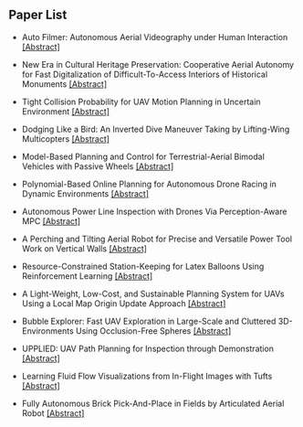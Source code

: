 ## Paper List

- Auto Filmer: Autonomous Aerial Videography under Human Interaction
[[Abstract]](https://events.infovaya.com/presentation?id=103637)

- New Era in Cultural Heritage Preservation: Cooperative Aerial Autonomy for Fast Digitalization of Difficult-To-Access Interiors of Historical Monuments
[[Abstract]](https://events.infovaya.com/presentation?id=103640)

- Tight Collision Probability for UAV Motion Planning in Uncertain Environment
[[Abstract]](https://events.infovaya.com/presentation?id=103643)

- Dodging Like a Bird: An Inverted Dive Maneuver Taking by Lifting-Wing Multicopters
[[Abstract]](https://events.infovaya.com/presentation?id=103646)

- Model-Based Planning and Control for Terrestrial-Aerial Bimodal Vehicles with Passive Wheels
[[Abstract]](https://events.infovaya.com/presentation?id=103649)

- Polynomial-Based Online Planning for Autonomous Drone Racing in Dynamic Environments
[[Abstract]](https://events.infovaya.com/presentation?id=103652)

- Autonomous Power Line Inspection with Drones Via Perception-Aware MPC
[[Abstract]](https://events.infovaya.com/presentation?id=103655)

- A Perching and Tilting Aerial Robot for Precise and Versatile Power Tool Work on Vertical Walls
[[Abstract]](https://events.infovaya.com/presentation?id=103658)

- Resource-Constrained Station-Keeping for Latex Balloons Using Reinforcement Learning
[[Abstract]](https://events.infovaya.com/presentation?id=103661)

- A Light-Weight, Low-Cost, and Sustainable Planning System for UAVs Using a Local Map Origin Update Approach
[[Abstract]](https://events.infovaya.com/presentation?id=103664)

- Bubble Explorer: Fast UAV Exploration in Large-Scale and Cluttered 3D-Environments Using Occlusion-Free Spheres
[[Abstract]](https://events.infovaya.com/presentation?id=103667)

- UPPLIED: UAV Path Planning for Inspection through Demonstration
[[Abstract]](https://events.infovaya.com/presentation?id=103670)

- Learning Fluid Flow Visualizations from In-Flight Images with Tufts
[[Abstract]](https://events.infovaya.com/presentation?id=103673)

- Fully Autonomous Brick Pick-And-Place in Fields by Articulated Aerial Robot
[[Abstract]](https://events.infovaya.com/presentation?id=103676)

